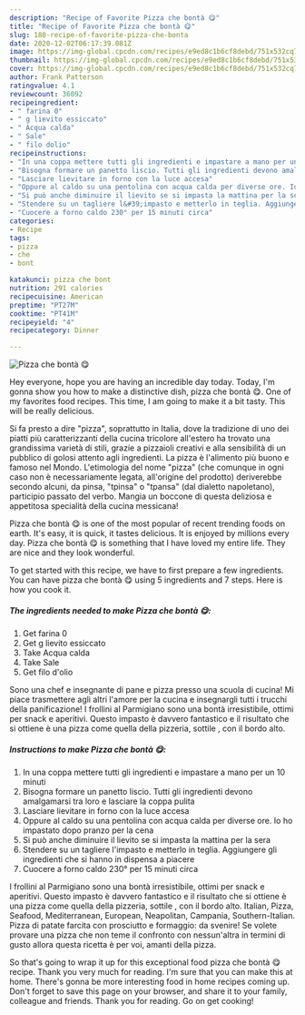 ```yaml
---
description: "Recipe of Favorite Pizza che bontà 😋"
title: "Recipe of Favorite Pizza che bontà 😋"
slug: 180-recipe-of-favorite-pizza-che-bonta
date: 2020-12-02T06:17:39.081Z
image: https://img-global.cpcdn.com/recipes/e9ed8c1b6cf8debd/751x532cq70/pizza-che-bonta-😋-recipe-main-photo.jpg
thumbnail: https://img-global.cpcdn.com/recipes/e9ed8c1b6cf8debd/751x532cq70/pizza-che-bonta-😋-recipe-main-photo.jpg
cover: https://img-global.cpcdn.com/recipes/e9ed8c1b6cf8debd/751x532cq70/pizza-che-bonta-😋-recipe-main-photo.jpg
author: Frank Patterson
ratingvalue: 4.1
reviewcount: 36092
recipeingredient:
- " farina 0"
- " g lievito essiccato"
- " Acqua calda"
- " Sale"
- " filo dolio"
recipeinstructions:
- "In una coppa mettere tutti gli ingredienti e impastare a mano per un 10 minuti"
- "Bisogna formare un panetto liscio. Tutti gli ingredienti devono amalgamarsi tra loro e lasciare la coppa pulita"
- "Lasciare lievitare in forno con la luce accesa"
- "Oppure al caldo su una pentolina con acqua calda per diverse ore. Io ho impastato dopo pranzo per la cena"
- "Si può anche diminuire il lievito se si impasta la mattina per la sera"
- "Stendere su un tagliere l&#39;impasto e metterlo in teglia. Aggiungere gli ingredienti che si hanno in dispensa a piacere"
- "Cuocere a forno caldo 230° per 15 minuti circa"
categories:
- Recipe
tags:
- pizza
- che
- bont

katakunci: pizza che bont 
nutrition: 291 calories
recipecuisine: American
preptime: "PT27M"
cooktime: "PT41M"
recipeyield: "4"
recipecategory: Dinner

---
```



![Pizza che bontà 😋](https://img-global.cpcdn.com/recipes/e9ed8c1b6cf8debd/751x532cq70/pizza-che-bonta-😋-recipe-main-photo.jpg)

Hey everyone, hope you are having an incredible day today. Today, I'm gonna show you how to make a distinctive dish, pizza che bontà 😋. One of my favorites food recipes. This time, I am going to make it a bit tasty. This will be really delicious.

Si fa presto a dire &#34;pizza&#34;, soprattutto in Italia, dove la tradizione di uno dei piatti più caratterizzanti della cucina tricolore all&#39;estero ha trovato una grandissima varietà di stili, grazie a pizzaioli creativi e alla sensibilità di un pubblico di golosi attento agli ingredienti. La pizza è l&#39;alimento più buono e famoso nel Mondo. L&#39;etimologia del nome &#34;pizza&#34; (che comunque in ogni caso non è necessariamente legata, all&#39;origine del prodotto) deriverebbe secondo alcuni, da pinsa, &#34;tpinsa&#34; o &#34;tpansa&#34; (dal dialetto napoletano), participio passato del verbo. Mangia un boccone di questa deliziosa e appetitosa specialità della cucina messicana!

Pizza che bontà 😋 is one of the most popular of recent trending foods on earth. It's easy, it is quick, it tastes delicious. It is enjoyed by millions every day. Pizza che bontà 😋 is something that I have loved my entire life. They are nice and they look wonderful.


To get started with this recipe, we have to first prepare a few ingredients. You can have pizza che bontà 😋 using 5 ingredients and 7 steps. Here is how you cook it.

<!--inarticleads1-->

##### The ingredients needed to make Pizza che bontà 😋:

1. Get  farina 0
1. Get  g lievito essiccato
1. Take  Acqua calda
1. Take  Sale
1. Get  filo d&#39;olio


Sono una chef e insegnante di pane e pizza presso una scuola di cucina! Mi piace trasmettere agli altri l&#39;amore per la cucina e insegnargli tutti i trucchi della panificazione! I frollini al Parmigiano sono una bontà irresistibile, ottimi per snack e aperitivi. Questo impasto è davvero fantastico e il risultato che si ottiene è una pizza come quella della pizzeria, sottile , con il bordo alto. 

<!--inarticleads2-->

##### Instructions to make Pizza che bontà 😋:

1. In una coppa mettere tutti gli ingredienti e impastare a mano per un 10 minuti
1. Bisogna formare un panetto liscio. Tutti gli ingredienti devono amalgamarsi tra loro e lasciare la coppa pulita
1. Lasciare lievitare in forno con la luce accesa
1. Oppure al caldo su una pentolina con acqua calda per diverse ore. Io ho impastato dopo pranzo per la cena
1. Si può anche diminuire il lievito se si impasta la mattina per la sera
1. Stendere su un tagliere l&#39;impasto e metterlo in teglia. Aggiungere gli ingredienti che si hanno in dispensa a piacere
1. Cuocere a forno caldo 230° per 15 minuti circa


I frollini al Parmigiano sono una bontà irresistibile, ottimi per snack e aperitivi. Questo impasto è davvero fantastico e il risultato che si ottiene è una pizza come quella della pizzeria, sottile , con il bordo alto. Italian, Pizza, Seafood, Mediterranean, European, Neapolitan, Campania, Southern-Italian. Pizza di patate farcita con prosciutto e formaggio: da svenire! Se volete provare una pizza che non teme il confronto con nessun&#39;altra in termini di gusto allora questa ricetta è per voi, amanti della pizza. 

So that's going to wrap it up for this exceptional food pizza che bontà 😋 recipe. Thank you very much for reading. I'm sure that you can make this at home. There's gonna be more interesting food in home recipes coming up. Don't forget to save this page on your browser, and share it to your family, colleague and friends. Thank you for reading. Go on get cooking!
